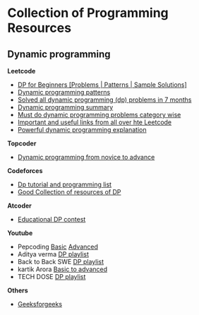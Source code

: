 # Collection of Programming Resources

## Dynamic programming

**Leetcode**

- [DP for Beginners [Problems | Patterns | Sample Solutions]](https://leetcode.com/discuss/general-discussion/662866/DP-for-Beginners-Problems-or-Patterns-or-Sample-Solutions)
- [Dynamic programming patterns](https://leetcode.com/discuss/general-discussion/458695/Dynamic-Programming-Patterns)
- [Solved all dynamic programming (dp) problems in 7 months](https://leetcode.com/discuss/general-discussion/1000929/solved-all-dynamic-programming-dp-problems-in-7-months)
- [Dynamic programming summary](https://leetcode.com/discuss/general-discussion/592146/Dynamic-Programming-Summary)
- [Must do dynamic programming problems category wise ](https://leetcode.com/discuss/general-discussion/1050391/Must-do-Dynamic-programming-Problems-Category-wise)
- [Important and useful links from all over hte Leetcode](https://leetcode.com/discuss/general-discussion/665604/Important-and-Useful-links-from-all-over-the-LeetCode)
- [Powerful dynamic programming explanation](https://leetcode.com/discuss/general-discussion/1081421/Powerful-Dynamic-Programming-Explanation)

**Topcoder**

- [Dynamic programming from novice to advance](https://www.topcoder.com/community/competitive-programming/tutorials/dynamic-programming-from-novice-to-advanced/)

**Codeforces**

- [Dp tutorial and programming list](https://codeforces.com/blog/entry/67679)
- [Good Collection of resources of DP](https://codeforces.com/blog/entry/88310)

**Atcoder**

- [Educational DP contest](https://atcoder.jp/contests/dp/tasks)

**Youtube**

- Pepcoding [Basic](https://www.youtube.com/watch?v=94dfRrDANRY&list=PL-Jc9J83PIiG8fE6rj9F5a6uyQ5WPdqKy&ab_channel=Pepcoding) [Advanced](https://www.youtube.com/watch?v=odrfUCS9sQk&list=PL-Jc9J83PIiEZvXCn-c5UIBvfT8dA-8EG&ab_channel=Pepcoding)
- Aditya verma [DP playlist](https://www.youtube.com/watch?v=nqowUJzG-iM&list=PL_z_8CaSLPWekqhdCPmFohncHwz8TY2Go&ab_channel=AdityaVerma)
- Back to Back SWE [DP playlist](https://www.youtube.com/watch?v=Zq4upTEaQyM&list=PLiQ766zSC5jM2OKVr8sooOuGgZkvnOCTI&ab_channel=BackToBackSWE)
- kartik Arora [Basic to advanced](https://www.youtube.com/watch?v=24hk2qW_BCU&list=PLb3g_Z8nEv1h1w6MI8vNMuL_wrI0FtqE7&ab_channel=KartikArora)
- TECH DOSE [DP playlist](https://www.youtube.com/watch?v=f19e_ofbydc&list=PLEJXowNB4kPzhcTNLaBgtddxRAgOnhu68&ab_channel=TECHDOSE)

**Others**

- [Geeksforgeeks](https://www.geeksforgeeks.org/dynamic-programming/)
